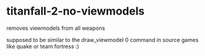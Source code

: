 # titanfall-2-no-viewmodels
removes viewmodels from all weapons

supposed to be similar to the draw_viewmodel 0 command in source games like quake or team fortress :)
